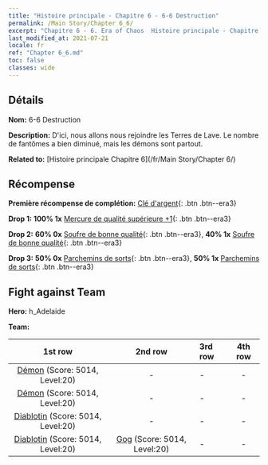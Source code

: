 ```yaml
---
title: "Histoire principale - Chapitre 6 - 6-6 Destruction"
permalink: /Main Story/Chapter 6_6/
excerpt: "Chapitre 6 - 6. Era of Chaos  Histoire principale - Chapitre 6_6. 6-6 Destruction"
last_modified_at: 2021-07-21
locale: fr
ref: "Chapter 6_6.md"
toc: false
classes: wide
---
```


## Détails

 **Nom:** 6-6 Destruction

 **Description:** D'ici, nous allons nous rejoindre les Terres de Lave. Le nombre de fantômes a bien diminué, mais les démons sont partout.

 **Related to:** [Histoire principale Chapitre 6](/fr/Main Story/Chapter 6/)

## Récompense

 **Première récompense de complétion:** [Clé d'argent](/ItemsFR/con_693/){: .btn .btn--era3}

 **Drop 1:** **100% 1x** [Mercure de qualité supérieure +1](/ItemsFR/mat_21/){: .btn .btn--era3}

 **Drop 2:** **60% 0x** [Soufre de bonne qualité](/ItemsFR/mat_15/){: .btn .btn--era3}, **40% 1x** [Soufre de bonne qualité](/ItemsFR/mat_15/){: .btn .btn--era3}

 **Drop 3:** **50% 0x** [Parchemins de sorts](/ItemsFR/con_694/){: .btn .btn--era3}, **50% 1x** [Parchemins de sorts](/ItemsFR/con_694/){: .btn .btn--era3}


## Fight against Team
 **Hero:** h_Adelaide

 **Team:**


  | 1st row | 2nd row | 3rd row | 4th row |
  |:----:|:----:|:----|:----:|
  | [Démon](/fr/units/Demon/) (Score: 5014, Level:20)  | - | - | - |
  | [Démon](/fr/units/Demon/) (Score: 5014, Level:20)  | - | - | - |
  | [Diablotin](/fr/units/Imp/) (Score: 5014, Level:20)  | - | - | - |
  | [Diablotin](/fr/units/Imp/) (Score: 5014, Level:20)  | [Gog](/fr/units/Gog/) (Score: 5014, Level:20)  | - | - |


